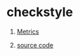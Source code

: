 # checkstyle


1. [Metrics](https://github.com/fischerJF/challenge/blob/master/metrics/checkstyle.csv)
 
2. [source code](https://github.com/fischerJF/challenge/tree/master/workspace_IncLing/checkstyle)

